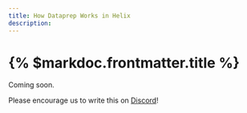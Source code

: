 ```yaml
---
title: How Dataprep Works in Helix
description:
---
```


# {% $markdoc.frontmatter.title %}

Coming soon.

Please encourage us to write this on [Discord](https://discord.gg/VJftd844GE)!